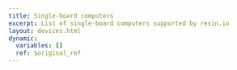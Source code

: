 ```yaml
---
title: Single-board computers
excerpt: List of single-board computers supported by resin.io
layout: devices.html
dynamic:
  variables: []
  ref: $original_ref
---
```


